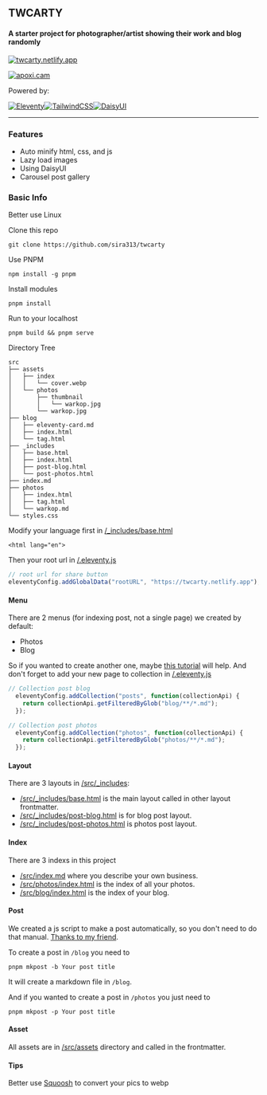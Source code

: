 ## TWCARTY
#### A starter project for photographer/artist showing their work and blog randomly
[![twcarty.netlify.app](https://img.shields.io/badge/LIVE-twcarty.netlify.app-blue?style=for-the-badge)](https://twcarty.netlify.app/)

[![apoxi.cam](https://img.shields.io/badge/SAMPLE-apoxi.cam-blue?style=for-the-badge)](https://apoxi.cam/)

Powered by:

[![Eleventy](https://img.shields.io/badge/Eleventy-000000?style=for-the-badge&logo=eleventy&logoColor=white)](https://www.11ty.dev/)[![TailwindCSS](https://img.shields.io/badge/tailwindcss-%2338B2AC.svg?style=for-the-badge&logo=tailwind-css&logoColor=white)](https://tailwindcss.com/)[![DaisyUI](https://img.shields.io/badge/daisyui-5A0EF8?style=for-the-badge&logo=daisyui&logoColor=white)](https://daisyui.com/)

---

### Features
- Auto minify html, css, and js
- Lazy load images
- Using DaisyUI
- Carousel post gallery

### Basic Info
Better use Linux

Clone this repo
```
git clone https://github.com/sira313/twcarty
```
Use PNPM
```
npm install -g pnpm
```
Install modules
```
pnpm install
```
Run to your localhost 
```
pnpm build && pnpm serve
```
Directory Tree
```
src
├── assets
│   ├── index
│   │   └── cover.webp
│   └── photos
│       ├── thumbnail
│       │   └── warkop.jpg
│       └── warkop.jpg
├── blog
│   ├── eleventy-card.md
│   ├── index.html
│   └── tag.html
├── _includes
│   ├── base.html
│   ├── index.html
│   ├── post-blog.html
│   └── post-photos.html
├── index.md
├── photos
│   ├── index.html
│   ├── tag.html
│   └── warkop.md
└── styles.css
```
Modify your language first in [/_includes/base.html](https://github.com/sira313/TWCARTY/blob/4a69eaa27e836443707ecb1e1a10fea311a42cba/_includes/base.html#L2)
```
<html lang="en">
```
Then your root url in [/.eleventy.js](https://github.com/sira313/TWCARTY/blob/4a69eaa27e836443707ecb1e1a10fea311a42cba/.eleventy.js#L21)
```javascript
// root url for share button
eleventyConfig.addGlobalData("rootURL", "https://twcarty.netlify.app");
```

#### Menu
There are 2 menus (for indexing post, not a single page) we created by default:
- Photos
- Blog

So if you wanted to create another one, maybe [this tutorial](https://www.youtube.com/watch?v=kzf9A9tkkl4) will help. And don't forget to add your new page to collection in [/.eleventy.js](https://github.com/sira313/TWCARTY/blob/4a69eaa27e836443707ecb1e1a10fea311a42cba/.eleventy.js#L32)
```javascript
// Collection post blog
  eleventyConfig.addCollection("posts", function(collectionApi) {
    return collectionApi.getFilteredByGlob("blog/**/*.md");
  });

// Collection post photos
  eleventyConfig.addCollection("photos", function(collectionApi) {
    return collectionApi.getFilteredByGlob("photos/**/*.md");
  });
```

#### Layout
There are 3 layouts in [/src/_includes](/src/_includes/):
- [/src/_includes/base.html](/src/_includes/base.html) is the main layout called in other layout frontmatter.
- [/src/_includes/post-blog.html](/src/_includes/post-blog.html) is for blog post layout.
- [/src/_includes/post-photos.html](/src/_includes/post-photos.html) is photos post layout.
#### Index
There are 3 indexs in this project
- [/src/index.md](/src/index.md) where you describe your own business.
- [/src/photos/index.html](/src/photos/index.html) is the index of all your photos.
- [/src/blog/index.html](/src/blog/index.html) is the index of your blog.
#### Post
We created a js script to make a post automatically, so you don't need to do that manual. [Thanks to my friend](https://github.com/mustofa-id).

To create a post in `/blog` you need to
```
pnpm mkpost -b Your post title
```
It will create a markdown file in `/blog`.

And if you wanted to create a post in `/photos` you just need to
```
pnpm mkpost -p Your post title
```
#### Asset
All assets are in [/src/assets](/src/assets/) directory and called in the frontmatter.
#### Tips
Better use [Squoosh](https://squoosh.app/) to convert your pics to webp
